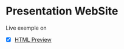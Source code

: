Presentation WebSite
====================
Live exemple on
- [x] [HTML Preview](https://cdn.rawgit.com/UrsuAndrei/ShopGot/08d60c5d/index.html)
